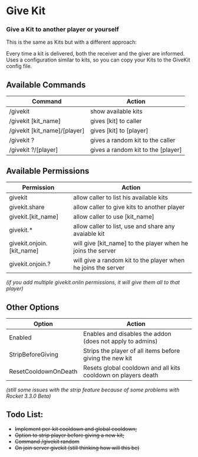 ﻿# Give Kit
### Give a Kit to another player or yourself

This is the same as Kits but with a different approach:

Every time a kit is delivered, both the receiver and the giver are informed.
Uses a configuration similar to kits, so you can copy your Kits to the GiveKit config file.


## Available Commands
Command | Action
------- | -------
/givekit								| show available kits
/givekit [kit_name]							| gives [kit] to caller
/givekit [kit_name]/[player]					| gives [kit] to [player]
/givekit ?								| gives a random kit to the caller
/givekit ?/[player]						| gives a random kit to the [player]




## Available Permissions
Permission | Action
------- | -------
givekit				| allow caller to list his available kits
givekit.share			| allow caller to give kits to another player
givekit.[kit_name]			| allow caller to use [kit_name]
givekit.*				| allow caller to list, use and share any avaiable kit
givekit.onjoin.[kit_name]		| will give [kit_name] to the player when he joins the server
givekit.onjoin.?		| will give a random kit to the player when he joins the server
_(if you add multiple givekit.onlin permissions, it will give them all to that player)_


## Other Options
Option | Action
------- | -------
Enabled								| Enables and disables the addon (does not apply to admins)
StripBeforeGiving					| Strips the player of all items before giving the new kit 
ResetCooldownOnDeath				| Resets global cooldown and all kits cooldown on players death
_(still some issues with the strip feature because of some problems with Rocket 3.3.0 Beta)_


## Todo List:
* ~~Implement per-kit cooldown and global cooldown;~~
* ~~Option to strip player before giving a new kit;~~
* ~~Command /givekit random~~
* ~~On join server givekit (still thinking how will this be)~~
